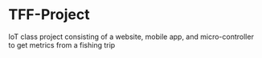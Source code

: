# TFF-Project
IoT class project consisting of a website, mobile app, and micro-controller to get metrics from a fishing trip
